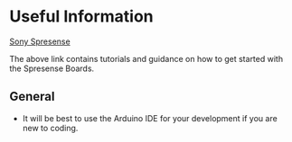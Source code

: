 # Useful Information

[Sony Spresense](https://developer.sony.com/spresense/development-guides/home_en.html)

The above link contains tutorials and guidance on how to get started with the Spresense Boards.


## General
- It will be best to use the Arduino IDE for your development if you are new to coding.







